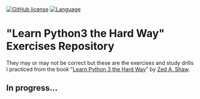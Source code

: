 [![GitHub license](https://img.shields.io/badge/license-MIT-green.svg)](https://raw.githubusercontent.com/lotspaih/dicePy8k/master/LICENSE) [![Language](https://img.shields.io/badge/language-python-blue.svg)](https://www.python.org/)

# "Learn Python3 the Hard Way" Exercises Repository

They may or may not be correct but these are the exercises and study drills I practiced from the book "[Learn Python 3 the Hard Way](https://learncodethehardway.org/python/)" by [Zed A. Shaw](https://github.com/zedshaw).

## In progress...
